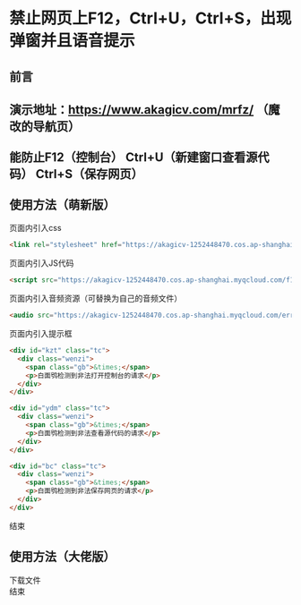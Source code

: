 禁止网页上F12，Ctrl+U，Ctrl+S，出现弹窗并且语音提示
====  
前言
-------  
演示地址：https://www.akagicv.com/mrfz/ （魔改的导航页） <br>  
能防止F12（控制台） Ctrl+U（新建窗口查看源代码） Ctrl+S（保存网页） <br>  
使用方法（萌新版）
------- 
页面内引入css <br>
```html
<link rel="stylesheet" href="https://akagicv-1252448470.cos.ap-shanghai.myqcloud.com/add.css" type="text/css" />
```
页面内引入JS代码
```html
<script src="https://akagicv-1252448470.cos.ap-shanghai.myqcloud.com/f12.js"></script>
```
页面内引入音频资源（可替换为自己的音频文件）<br>
```html
<audio src="https://akagicv-1252448470.cos.ap-shanghai.myqcloud.com/error.wav" style="display:none" preload="auto" id="audio"></audio>
```
页面内引入提示框<br>
```html
<div id="kzt" class="tc">
  <div class="wenzi">
    <span class="gb">&times;</span>
    <p>白面鸮检测到非法打开控制台的请求</p>
  </div> 
</div>

<div id="ydm" class="tc">
  <div class="wenzi">
    <span class="gb">&times;</span>
    <p>白面鸮检测到非法查看源代码的请求</p>
  </div>
</div>

<div id="bc" class="tc">
  <div class="wenzi">
    <span class="gb">&times;</span>
    <p>白面鸮检测到非法保存网页的请求</p>
  </div>
</div>
```
结束 <br>

使用方法（大佬版）
------- 
下载文件 <br>
结束
